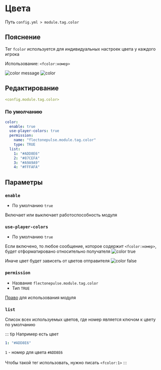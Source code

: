 # Цвета
Путь `config.yml > module.tag.color`

## Пояснение
Тег `fcolor` используется для индивидуальных настроек цвета у каждого игрока

Использование: `<fcolor:номер>`

![color message](/colormessage.png)
![color](/color.gif)

## Редактирование
```yaml
<config.module.tag.color>
```

### По умолчанию
```yaml
color:
  enable: true
  use-player-colors: true
  permission:
    name: "flectonepulse.module.tag.color"
    type: TRUE
  list:
    1: "#ADD8E6"
    2: "#87CEFA"
    3: "#A9A9A9"
    4: "#FFFAFA"
```

## Параметры

### `enable`
- По умолчанию `true`

Включает или выключает работоспособность модуля

### `use-player-colors`
- По умолчанию `true`

Если включено, то любое сообщение, которое содержит `<fcolor:номер>`, будет отформатировано относительно получателя
![color true](/colortrue.gif)

Иначе цвет будет зависеть от цветов отправителя
![color false](/colorfalse.gif)


### `permission`
- Название `flectonepulse.module.tag.color`
- Тип `TRUE`

[Право](/ru/config/module/#пояснение) для использования модуля

### `list`

Список всех используемых цветов, где номер является ключом к цвету по умолчанию


::: tip Например есть цвет
```yaml
1: "#ADD8E6"
```
`1` - номер для цвета `#ADD8E6` <br><br>
Чтобы такой тег использовать, нужно писать `<fcolor:1>`
:::
